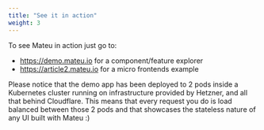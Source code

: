 ```yaml
---
title: "See it in action"
weight: 3
---
```


To see Mateu in action just go to:

- https://demo.mateu.io for a component/feature explorer
- https://article2.mateu.io for a micro frontends example

Please notice that the demo app has been deployed to 2 pods inside a Kubernetes cluster running on infrastructure provided by Hetzner, and all that behind Cloudflare. This means that every request you do is load balanced between those 2 pods and that showcases the stateless nature of any UI built with Mateu :) 

